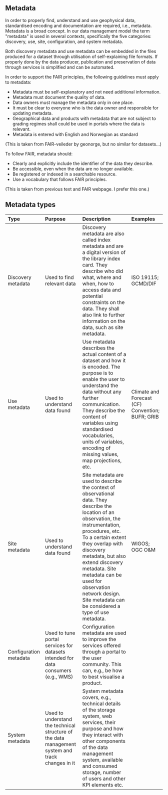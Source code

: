 ## Metadata

In order to properly find, understand and use geophysical data, standardised encoding and documentation are required, i.e., metadata. Metadata is a broad concept. In our data management model the term "metadata" is used in several contexts, specifically the five categories: discovery, use, site, configuration, and system metadata.

Both discovery metadata and use metadata can be embedded in the files produced for a dataset through utilisation of self-explaining file formats. If properly done by the data producer, publication and preservation of data through services is simplified and can be automated.


In order to support the FAIR principles, the following guidelines must apply to metadata:
- Metadata must be self-explanatory and not need additional information. 
- Metadata must document the quality of data. 
- Data owners must manage the metadata only in one place. 
- It must be clear to everyone who is the data owner and responsible for updating metadata. 
- Geographical data and products with metadata that are not subject to grading regimes shall
could be used in portals where the data is relevant.
- Metadata is entered with English and Norwegian as standard

(This is taken from FAIR-veileder by geonorge, but no similar for datasets...)


To follow FAIR, metadata should: 
- Clearly and explicitly include the identifier of the data they describe. 
- Be accessible, even when the data are no longer available. 
- Be registered or indexed in a searchable resource. 
- Use a vocabulary that follows FAIR principles. 

(This is taken from previous text and FAIR webpage. I prefer this one.)

## Metadata types

|Type|Purpose|Description|Examples|
|:----|:----|:----|:----|
|Discovery metadata|Used to find relevant data|Discovery metadata are also called index metadata and are a digital version of the library index card. They describe who did what, where and when, how to access data and potential constraints on the data. They shall also link to further information on the data, such as site metadata.|ISO 19115; GCMD/DIF|
|Use metadata|Used to understand data found|Use metadata describes the actual content of a dataset and how it is encoded. The purpose is to enable the user to understand the data without any further communication. They describe the content of variables using standardised vocabularies, units of variables, encoding of missing values, map projections, etc.|Climate and Forecast (CF) Convention; BUFR; GRIB|
|Site metadata|Used to understand data found|Site metadata are used to describe the context of observational data. They describe the location of an observation, the instrumentation, procedures, etc. To a certain extent they overlap with discovery metadata, but also extend discovery metadata. Site metadata can be used for observation network design. Site metadata can be considered a type of use metadata.|WIGOS; OGC O&M|
|Configuration metadata|Used to tune portal services for datasets intended for data consumers (e.g., WMS)|Configuration metadata are used to improve the services offered through a portal to the user community. This can, e.g., be how to best visualise a product.| |
|System metadata|Used to understand the technical structure of the data management system and track changes in it|System metadata covers, e.g., technical details of the storage system, web services, their purpose and how they interact with other components of the data management system, available and consumed storage, number of users and other KPI elements etc.| |
